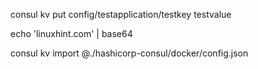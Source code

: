 

consul kv put config/testapplication/testkey testvalue

echo  'linuxhint.com' | base64

consul kv import @./hashicorp-consul/docker/config.json